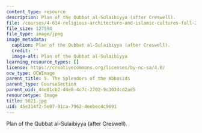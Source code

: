 ```yaml
---
content_type: resource
description: Plan of the Qubbat al-Sulaibiyya (after Creswell).
file: /courses/4-614-religious-architecture-and-islamic-cultures-fall-2002/45e314f25e0701ca79624eebec4c9691_5021.jpg
file_size: 127594
file_type: image/jpeg
image_metadata:
  caption: Plan of the Qubbat al-Sulaibiyya (after Creswell).
  credit: ''
  image-alt: Plan of the Qubbat al-Sulaibiyya
learning_resource_types: []
license: https://creativecommons.org/licenses/by-nc-sa/4.0/
ocw_type: OCWImage
parent_title: 5. The Splendors of the Abbasids
parent_type: CourseSection
parent_uid: 44e81cb2-d4e8-4c7c-2702-9c303dcd2ad5
resourcetype: Image
title: 5021.jpg
uid: 45e314f2-5e07-01ca-7962-4eebec4c9691
---
```

Plan of the Qubbat al-Sulaibiyya (after Creswell).
